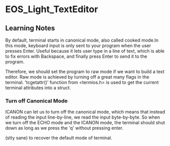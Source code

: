 # EOS_Light_TextEditor

## Learning Notes
By default, terminal starts in canonical mode, also called cooked mode.In this mode, keyboard input is only sent to your program when the user presses Enter. Useful because it lets user type in a line of text, which is able to fix errors with Backspace, and finally press Enter to send it to the program.

Therefore, we should set the program to raw mode if we want to build a text editor. Raw mode is achieved by turning off a great many flags in the terminal.
'tcgetattr()' function from <termios.h> is used to get the current terminal attributes into a struct.

### Turn off Canonical Mode
ICANON can let us to turn off the canonical mode, which means that instead of reading the input line-by-line, we read the input byte-by-byte. So when we turn off the ECHO mode and the ICANON mode, the terminal should shut down as long as we press the 'q' without pressing enter.

(stty sane) to recover the default mode of terminal.